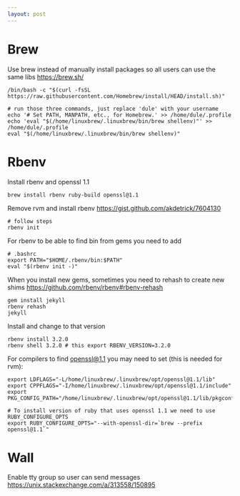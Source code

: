 ```yaml
---
layout: post
---
```


# Brew

Use brew instead of manually install packages so all users can use the same libs
https://brew.sh/


```
/bin/bash -c "$(curl -fsSL https://raw.githubusercontent.com/Homebrew/install/HEAD/install.sh)"
```

```
# run those three commands, just replace 'dule' with your username
echo '# Set PATH, MANPATH, etc., for Homebrew.' >> /home/dule/.profile
echo 'eval "$(/home/linuxbrew/.linuxbrew/bin/brew shellenv)"' >> /home/dule/.profile
eval "$(/home/linuxbrew/.linuxbrew/bin/brew shellenv)"
```

# Rbenv

Install rbenv and openssl 1.1
```
brew install rbenv ruby-build openssl@1.1
```
Remove rvm and install rbenv https://gist.github.com/akdetrick/7604130
```
# follow steps
rbenv init
```

For rbenv to be able to find bin from gems you need to add
```
# .bashrc
export PATH="$HOME/.rbenv/bin:$PATH"
eval "$(rbenv init -)"
```
When you install new gems, sometimes you need to rehash to create new shims
https://github.com/rbenv/rbenv#rbenv-rehash
```
gem install jekyll
rbenv rehash
jekyll
```

Install and change to that version
```
rbenv install 3.2.0
rbenv shell 3.2.0 # this export RBENV_VERSION=3.2.0
```

For compilers to find openssl@1.1 you may need to set (this is needed for rvm):
```
export LDFLAGS="-L/home/linuxbrew/.linuxbrew/opt/openssl@1.1/lib"
export CPPFLAGS="-I/home/linuxbrew/.linuxbrew/opt/openssl@1.1/include"
export PKG_CONFIG_PATH="/home/linuxbrew/.linuxbrew/opt/openssl@1.1/lib/pkgconfig"

# To install version of ruby that uses openssl 1.1 we need to use RUBY_CONFIGURE_OPTS
export RUBY_CONFIGURE_OPTS="--with-openssl-dir=`brew --prefix openssl@1.1`"
```


# Wall

Enable tty group so user can send messages
https://unix.stackexchange.com/a/313558/150895
